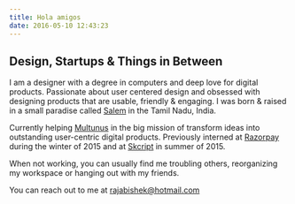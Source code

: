```yaml
---
title: Hola amigos
date: 2016-05-10 12:43:23
---
```

## Design, Startups & Things in Between
I am a designer with a degree in computers and deep love for digital products. Passionate about user centered design and obsessed with designing products that are usable, friendly & engaging. I was born & raised in a small paradise called <a href="https://en.wikipedia.org/wiki/Salem,_Tamil_Nadu" target="_blank">Salem</a> in the Tamil Nadu, India.

Currently helping <a href="http://www.multunus.com" target="_blank">Multunus</a> in the big mission of transform ideas into outstanding user-centric digital products. Previously interned at [Razorpay](http://razorpay.com) during the winter of 2015 and at [Skcript](http://skcript.com) in summer of 2015.

When not working, you can usually find me troubling others, reorganizing my workspace or hanging out with my friends.

You can reach out to me at <rajabishek@hotmail.com>


